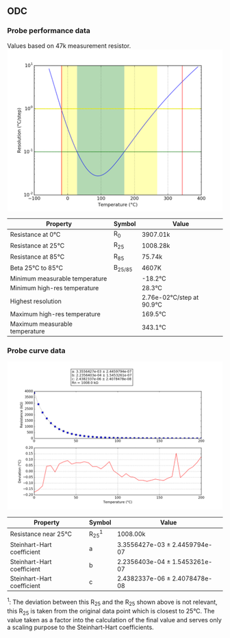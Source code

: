 
## ODC
### Probe performance data

Values based on 47k measurement resistor.
![Sensor performance chart](ODC_resolution.png)

Property | Symbol | Value
-------- | -------- | --------
Resistance at 0°C | R<sub>0</sub> | 3907.01k
Resistance at 25°C | R<sub>25</sub> | 1008.28k
Resistance at 85°C | R<sub>85</sub> | 75.74k
Beta 25°C to 85°C | B<sub>25/85</sub>| 4607K
Minimum measurable temperature | | -18.2°C
Minimum high-res temperature | | 28.3°C
Highest resolution || 2.76e-02°C/step at 90.9°C
Maximum high-res temperature | | 169.5°C
Maximum measurable temperature | | 343.1°C

### Probe curve data
![Probe fit chart](ODC_curve.png)

Property | Symbol | Value
-------- | -------- | --------
Resistance near 25°C | R<sub>25</sub><sup>1</sup> | 1008.00k
Steinhart-Hart coefficient | a | 3.3556427e-03 ± 2.4459794e-07
Steinhart-Hart coefficient | b | 2.2356403e-04 ± 1.5453261e-07
Steinhart-Hart coefficient | c | 2.4382337e-06 ± 2.4078478e-08

<sup>1</sup>: The deviation between this R<sub>25</sub> and the R<sub>25</sub> shown above is not relevant, this R<sub>25</sub> is taken from the original data point which is closest to 25°C. The value taken as a factor into the calculation of the final value and serves only a scaling purpose to the Steinhart-Hart coefficients.
